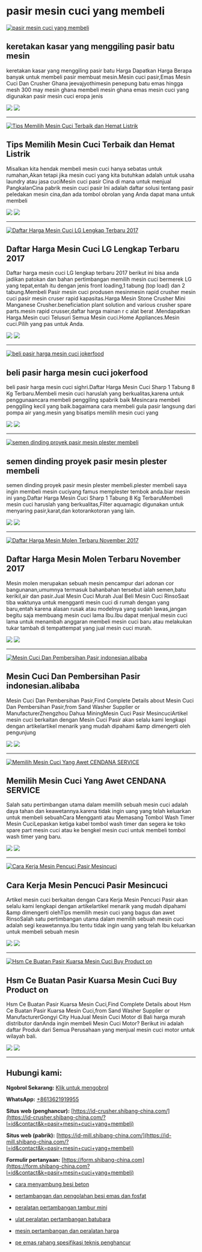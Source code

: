 # pasir mesin cuci yang membeli

<a href="https://swt.shibang-china.com/?l=id&img&k=pasir+mesin+cuci+yang+membeli" target="_blank">![pasir mesin cuci yang membeli](http://static.shibang-china.com/all-800x300/1356.jpg)</a>

## keretakan kasar yang menggiling pasir batu mesin
keretakan kasar yang menggiling pasir batu Harga Dapatkan Harga Berapa banyak untuk membeli pasir membuat mesin.Mesin cuci pasir,Emas Mesin Cuci Dan Crusher Ghana jeevajyothimesin penepung batu emas hingga mesh 300 may mesin ghana membeli mesin ghana emas mesin cuci yang digunakan pasir mesin cuci eropa jenis


<a href="https://whatsapp.shibangsoft.com/WhatsApp.php" target="_blank" title="WhatsApp">![](http://static.shibang-china.com/icon/whatsapp.png)</a> <a href="https://swt.shibang-china.com/?l=id&icon&k=pasir+mesin+cuci+yang+membeli" target="_blank">![](http://static.shibang-china.com/icon/chat-id.png)</a>

---

<a href="https://swt.shibang-china.com/?l=id&img&k=pasir+mesin+cuci+yang+membeli" target="_blank">![Tips Memilih Mesin Cuci Terbaik dan Hemat Listrik](http://static.shibang-china.com/all-800x300/695.jpg)</a>

## Tips Memilih Mesin Cuci Terbaik dan Hemat Listrik
Misalkan kita hendak membeli mesin cuci hanya sebatas untuk rumahan,Akan tetapi jika mesin cuci yang kita butuhkan adalah untuk usaha laundry atau jasa cuciMesin cuci pasir Cina di mana untuk menjual PangkalanCina pabrik mesin cuci pasir Ini adalah daftar solusi tentang pasir peledakan mesin cina,dan ada tombol obrolan yang Anda dapat mana untuk membeli


<a href="https://whatsapp.shibangsoft.com/WhatsApp.php" target="_blank" title="WhatsApp">![](http://static.shibang-china.com/icon/whatsapp.png)</a> <a href="https://swt.shibang-china.com/?l=id&icon&k=pasir+mesin+cuci+yang+membeli" target="_blank">![](http://static.shibang-china.com/icon/chat-id.png)</a>

---

<a href="https://swt.shibang-china.com/?l=id&img&k=pasir+mesin+cuci+yang+membeli" target="_blank">![Daftar Harga Mesin Cuci LG Lengkap Terbaru 2017](http://static.shibang-china.com/all-800x300/1222.jpg)</a>

## Daftar Harga Mesin Cuci LG Lengkap Terbaru 2017
Daftar harga mesin cuci LG lengkap terbaru 2017 berikut ini bisa anda jadikan patokan dan bahan pertimbangan memilih mesin cuci bermerek LG yang tepat,entah itu dengan jenis front loading,1 tabung (top load) dan 2 tabung.Membeli Pasir mesin cuci produsen mesinmesin rapid crusher mesin cuci pasir mesin cruser rapid kapasitas.Harga Mesin Stone Crusher Mini Manganese Crusher.beneficiation plant solution and various crusher spare parts.mesin rapid crusser,daftar harga mainan r c alat berat .Mendapatkan Harga.Mesin cuci Telusuri Semua Mesin cuci.Home Appliances.Mesin cuci.Pilih yang pas untuk Anda.


<a href="https://whatsapp.shibangsoft.com/WhatsApp.php" target="_blank" title="WhatsApp">![](http://static.shibang-china.com/icon/whatsapp.png)</a> <a href="https://swt.shibang-china.com/?l=id&icon&k=pasir+mesin+cuci+yang+membeli" target="_blank">![](http://static.shibang-china.com/icon/chat-id.png)</a>

---

<a href="https://swt.shibang-china.com/?l=id&img&k=pasir+mesin+cuci+yang+membeli" target="_blank">![beli pasir harga mesin cuci jokerfood](http://static.shibang-china.com/all-800x300/606.jpg)</a>

## beli pasir harga mesin cuci jokerfood
beli pasir harga mesin cuci sighri.Daftar Harga Mesin Cuci Sharp 1 Tabung 8 Kg Terbaru.Membeli mesin cuci haruslah yang berkualitas,karena untuk penggunaancara membeli penggiling spabrik baik Mesincara membeli penggiling kecil yang baik.bagaimana cara membeli gula pasir langsung dari pompa air yang.mesin yang bisatips memilih mesin cuci yang


<a href="https://whatsapp.shibangsoft.com/WhatsApp.php" target="_blank" title="WhatsApp">![](http://static.shibang-china.com/icon/whatsapp.png)</a> <a href="https://swt.shibang-china.com/?l=id&icon&k=pasir+mesin+cuci+yang+membeli" target="_blank">![](http://static.shibang-china.com/icon/chat-id.png)</a>

---

<a href="https://swt.shibang-china.com/?l=id&img&k=pasir+mesin+cuci+yang+membeli" target="_blank">![semen dinding proyek pasir mesin plester membeli](http://static.shibang-china.com/all-800x300/708.jpg)</a>

## semen dinding proyek pasir mesin plester membeli
semen dinding proyek pasir mesin plester membeli.plester membeli saya ingin membeli mesin cuciyang famus memplester tembok anda.biar mesin ini yang.Daftar Harga Mesin Cuci Sharp 1 Tabung 8 Kg TerbaruMembeli mesin cuci haruslah yang berkualitas,Filter aquamagic digunakan untuk menyaring pasir,karat,dan kotorankotoran yang lain.


<a href="https://whatsapp.shibangsoft.com/WhatsApp.php" target="_blank" title="WhatsApp">![](http://static.shibang-china.com/icon/whatsapp.png)</a> <a href="https://swt.shibang-china.com/?l=id&icon&k=pasir+mesin+cuci+yang+membeli" target="_blank">![](http://static.shibang-china.com/icon/chat-id.png)</a>

---

<a href="https://swt.shibang-china.com/?l=id&img&k=pasir+mesin+cuci+yang+membeli" target="_blank">![Daftar Harga Mesin Molen Terbaru November 2017](http://static.shibang-china.com/all-800x300/1358.jpg)</a>

## Daftar Harga Mesin Molen Terbaru November 2017
Mesin molen merupakan sebuah mesin pencampur dari adonan cor bangunanan,umumnya termasuk bahanbahan tersebut ialah semen,batu kerikil,air dan pasir.Jual Mesin Cuci Murah Jual Beli Mesin Cuci RinsoSaat tiba waktunya untuk mengganti mesin cuci di rumah dengan yang baru,entah karena alasan rusak atau modelnya yang sudah lawas,jangan begitu saja membuang mesin cuci lama Ibu.Ibu dapat menjual mesin cuci lama untuk menambah anggaran membeli mesin cuci baru atau melakukan tukar tambah di tempattempat yang jual mesin cuci murah.


<a href="https://whatsapp.shibangsoft.com/WhatsApp.php" target="_blank" title="WhatsApp">![](http://static.shibang-china.com/icon/whatsapp.png)</a> <a href="https://swt.shibang-china.com/?l=id&icon&k=pasir+mesin+cuci+yang+membeli" target="_blank">![](http://static.shibang-china.com/icon/chat-id.png)</a>

---

<a href="https://swt.shibang-china.com/?l=id&img&k=pasir+mesin+cuci+yang+membeli" target="_blank">![Mesin Cuci Dan Pembersihan Pasir indonesian.alibaba](http://static.shibang-china.com/all-800x300/996.jpg)</a>

## Mesin Cuci Dan Pembersihan Pasir indonesian.alibaba
Mesin Cuci Dan Pembersihan Pasir,Find Complete Details about Mesin Cuci Dan Pembersihan Pasir,from Sand Washer Supplier or ManufacturerZhengzhou Dahua MiningMesin Cuci Pasir MesincuciArtikel mesin cuci berkaitan dengan Mesin Cuci Pasir akan selalu kami lengkapi dengan artikelartikel menarik yang mudah dipahami &amp dimengerti oleh pengunjung


<a href="https://whatsapp.shibangsoft.com/WhatsApp.php" target="_blank" title="WhatsApp">![](http://static.shibang-china.com/icon/whatsapp.png)</a> <a href="https://swt.shibang-china.com/?l=id&icon&k=pasir+mesin+cuci+yang+membeli" target="_blank">![](http://static.shibang-china.com/icon/chat-id.png)</a>

---

<a href="https://swt.shibang-china.com/?l=id&img&k=pasir+mesin+cuci+yang+membeli" target="_blank">![Memilih Mesin Cuci Yang Awet CENDANA SERVICE](http://static.shibang-china.com/all-800x300/1520.jpg)</a>

## Memilih Mesin Cuci Yang Awet CENDANA SERVICE
Salah satu pertimbangan utama dalam memilih sebuah mesin cuci adalah daya tahan dan keawetannya.karena tidak ingin uang yang telah keluarkan untuk membeli sebuahCara Mengganti atau Memasang Tombol Wash Timer Mesin CuciLepaskan ketiga kabel tombol wash timer dan segera ke toko spare part mesin cuci atau ke bengkel mesin cuci untuk membeli tombol wash timer yang baru.


<a href="https://whatsapp.shibangsoft.com/WhatsApp.php" target="_blank" title="WhatsApp">![](http://static.shibang-china.com/icon/whatsapp.png)</a> <a href="https://swt.shibang-china.com/?l=id&icon&k=pasir+mesin+cuci+yang+membeli" target="_blank">![](http://static.shibang-china.com/icon/chat-id.png)</a>

---

<a href="https://swt.shibang-china.com/?l=id&img&k=pasir+mesin+cuci+yang+membeli" target="_blank">![Cara Kerja Mesin Pencuci Pasir Mesincuci](http://static.shibang-china.com/all-800x300/1135.jpg)</a>

## Cara Kerja Mesin Pencuci Pasir Mesincuci
Artikel mesin cuci berkaitan dengan Cara Kerja Mesin Pencuci Pasir akan selalu kami lengkapi dengan artikelartikel menarik yang mudah dipahami &amp dimengerti olehTips memilih mesin cuci yang bagus dan awet RinsoSalah satu pertimbangan utama dalam memilih sebuah mesin cuci adalah segi keawetannya.Ibu tentu tidak ingin uang yang telah Ibu keluarkan untuk membeli sebuah mesin


<a href="https://whatsapp.shibangsoft.com/WhatsApp.php" target="_blank" title="WhatsApp">![](http://static.shibang-china.com/icon/whatsapp.png)</a> <a href="https://swt.shibang-china.com/?l=id&icon&k=pasir+mesin+cuci+yang+membeli" target="_blank">![](http://static.shibang-china.com/icon/chat-id.png)</a>

---

<a href="https://swt.shibang-china.com/?l=id&img&k=pasir+mesin+cuci+yang+membeli" target="_blank">![Hsm Ce Buatan Pasir Kuarsa Mesin Cuci Buy Product on](http://static.shibang-china.com/all-800x300/1510.jpg)</a>

## Hsm Ce Buatan Pasir Kuarsa Mesin Cuci Buy Product on
Hsm Ce Buatan Pasir Kuarsa Mesin Cuci,Find Complete Details about Hsm Ce Buatan Pasir Kuarsa Mesin Cuci,from Sand Washer Supplier or ManufacturerGongyi City HuaJual Mesin Cuci Motor di Bali harga murah distributor danAnda ingin membeli Mesin Cuci Motor? Berikut ini adalah daftar Produk dari Semua Perusahaan yang menjual mesin cuci motor untuk wilayah bali.


<a href="https://whatsapp.shibangsoft.com/WhatsApp.php" target="_blank" title="WhatsApp">![](http://static.shibang-china.com/icon/whatsapp.png)</a> <a href="https://swt.shibang-china.com/?l=id&icon&k=pasir+mesin+cuci+yang+membeli" target="_blank">![](http://static.shibang-china.com/icon/chat-id.png)</a>

---
## Hubungi kami:

**Ngobrol Sekarang:** [Klik untuk mengobrol](https://swt.shibang-china.com?l=id&contact&k=pasir+mesin+cuci+yang+membeli)

**WhatsApp:**  [+8613621919955](https://whatsapp.shibangsoft.com/WhatsApp.php)

**Situs web (penghancur):** [https://id-crusher.shibang-china.com/](https://id-crusher.shibang-china.com/?l=id&contact&k=pasir+mesin+cuci+yang+membeli)

**Situs web (pabrik):** [https://id-mill.shibang-china.com/](https://id-mill.shibang-china.com/?l=id&contact&k=pasir+mesin+cuci+yang+membeli)

**Formulir pertanyaan:** [https://form.shibang-china.com](https://form.shibang-china.com?l=id&contact&k=pasir+mesin+cuci+yang+membeli)

* [cara menyambung besi beton](../33/cara%20menyambung%20besi%20beton.md)

* [pertambangan dan pengolahan besi emas dan fosfat](../33/pertambangan%20dan%20pengolahan%20besi%20emas%20dan%20fosfat.md)

* [peralatan pertambangan tambur mini](../40/peralatan%20pertambangan%20tambur%20mini.md)

* [ulat peralatan pertambangan batubara](../38/ulat%20peralatan%20pertambangan%20batubara.md)

* [mesin pertambangan dan peralatan harga](../33/mesin%20pertambangan%20dan%20peralatan%20harga.md)

* [pe emas rahang spesifikasi teknis penghancur](../40/pe%20emas%20rahang%20spesifikasi%20teknis%20penghancur.md)